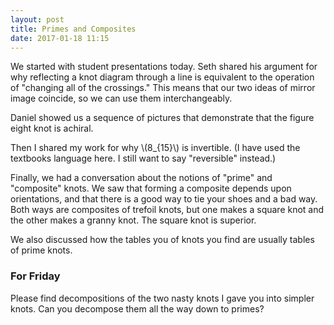 ```yaml
---
layout: post
title: Primes and Composites
date: 2017-01-18 11:15
---
```


We started with student presentations today. Seth shared his argument for why
reflecting a knot diagram through a line is equivalent to the operation of
"changing all of the crossings." This means that our two ideas of mirror image
coincide, so we can use them interchangeably.

Daniel showed us a sequence of pictures that demonstrate that the figure eight
knot is achiral.

Then I shared my work for why <span>\\(8_{15}\\)</span> is invertible. (I have
  used the textbooks language here. I still want to say "reversible" instead.)

Finally, we had a conversation about the notions of "prime" and "composite"
knots. We saw that forming a composite depends upon orientations, and that
there is a good way to tie your shoes and a bad way. Both ways are composites
of trefoil knots, but one makes a square knot and the other makes a granny knot.
The square knot is superior.

We also discussed how the tables you of knots you find are usually tables of
prime knots.

### For Friday

Please find decompositions of the two nasty knots I gave you into simpler knots.
Can you decompose them all the way down to primes?
